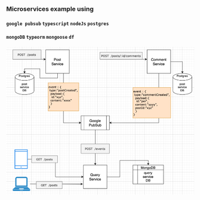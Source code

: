 ### Microservices example using

#### `google pubsub` `typescript` `nodeJs` `postgres`

#### `mongoDB` `typeorm` `mongoose` `df`

![architecture](/assets/arc.png?raw=true)
